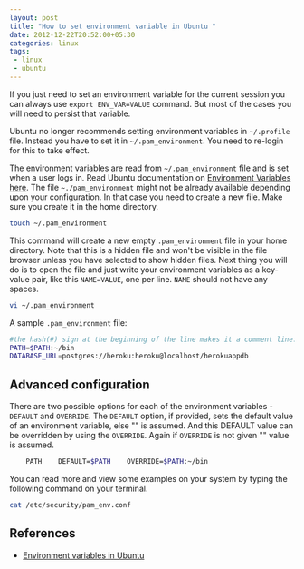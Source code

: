 ```yaml
---
layout: post
title: "How to set environment variable in Ubuntu "
date: 2012-12-22T20:52:00+05:30
categories: linux
tags:
 - linux
 - ubuntu
---
```

If you just need to set an environment variable for the current session you can always use `export ENV_VAR=VALUE` command. But most of the cases you will need to persist that variable.

Ubuntu no longer recommends setting environment variables in `~/.profile` file. Instead you have to set it in `~/.pam_environment`. You need to re-login for this to take effect.

The environment variables are read from `~/.pam_environment` file and is set when a user logs in. Read Ubuntu documentation on [Environment Variables][1] [here][1].
The file `~./pam_environment` might not be already available depending upon your configuration. In that case you need to create a new file. Make sure you create it in the home directory.

```sh
touch ~/.pam_environment
```

This command will create a new empty `.pam_environment` file in your home directory. Note that this is a hidden file and won't be visible in the file browser unless you have selected to show hidden files.
Next thing you will do is to open the file and just write your environment variables as a key-value pair, like this `NAME=VALUE`, one per line. `NAME` should not have any spaces.


``` sh ~/.pam_environment
vi ~/.pam_environment
```

A sample `.pam_environment` file:

``` sh
#the hash(#) sign at the beginning of the line makes it a comment line.
PATH=$PATH:~/bin
DATABASE_URL=postgres://heroku:heroku@localhost/herokuappdb
```

## Advanced configuration
There are two possible options for each of the environment variables - `DEFAULT` and `OVERRIDE`. The `DEFAULT` option, if provided, sets the default value of an environment variable, else "" is assumed. And this DEFAULT value can be overridden by using the `OVERRIDE`. Again if `OVERRIDE` is not given "" value is assumed.

``` sh
    PATH    DEFAULT=$PATH    OVERRIDE=$PATH:~/bin
```

You can read more and view some examples on your system by typing the following command on your terminal.

``` sh
cat /etc/security/pam_env.conf

```

## References
* [Environment variables in Ubuntu][1]

[1]:https://help.ubuntu.com/community/EnvironmentVariables "Environment variables in Ubuntu"
